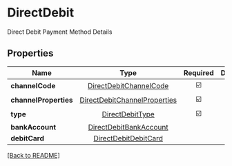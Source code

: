 # DirectDebit

Direct Debit Payment Method Details

## Properties

| Name | Type | Required | Description | Examples |
|------------|:-------------:|:-------------:|-------------|:-------------:|
| **channelCode** |[DirectDebitChannelCode](DirectDebitChannelCode.md) | ☑️ |  | | |
| **channelProperties** |[DirectDebitChannelProperties](DirectDebitChannelProperties.md) | ☑️ |  | | |
| **type** |[DirectDebitType](DirectDebitType.md) | ☑️ |  | | |
| **bankAccount** |[DirectDebitBankAccount](DirectDebitBankAccount.md) |  |  | | |
| **debitCard** |[DirectDebitDebitCard](DirectDebitDebitCard.md) |  |  | | |



[[Back to README]](../../README.md)